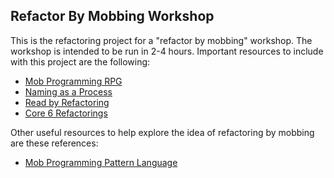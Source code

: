 ## Refactor By Mobbing Workshop ##

This is the refactoring project for a "refactor by mobbing" workshop. The workshop is intended to be run in 2-4 hours. Important resources to include with this project are the following:

- [Mob Programming RPG](https://github.com/willemlarsen/mobprogrammingrpg)
- [Naming as a Process](https://www.digdeeproots.com/articles/on/naming-as-a-process/)
- [Read by Refactoring](https://www.jamasoftware.com/blog/read-by-refactoring/)
- [Core 6 Refactorings](http://arlobelshee.com/the-core-6-refactorings/)

Other useful resources to help explore the idea of refactoring by mobbing are these references:

- [Mob Programming Pattern Language](https://github.com/JayBazuzi/Mobbing-Pattern-Language/tree/master/Patterns)